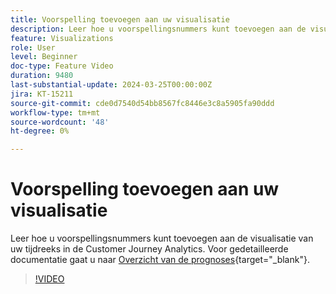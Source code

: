 ```yaml
---
title: Voorspelling toevoegen aan uw visualisatie
description: Leer hoe u voorspellingsnummers kunt toevoegen aan de visualisatie van uw tijdreeks in de Customer Journey Analytics.
feature: Visualizations
role: User
level: Beginner
doc-type: Feature Video
duration: 9480
last-substantial-update: 2024-03-25T00:00:00Z
jira: KT-15211
source-git-commit: cde0d7540d54bb8567fc8446e3c8a5905fa90ddd
workflow-type: tm+mt
source-wordcount: '48'
ht-degree: 0%

---
```



# Voorspelling toevoegen aan uw visualisatie

Leer hoe u voorspellingsnummers kunt toevoegen aan de visualisatie van uw tijdreeks in de Customer Journey Analytics. Voor gedetailleerde documentatie gaat u naar [Overzicht van de prognoses](https://experienceleague.adobe.com/nl/docs/analytics-platform/using/cja-workspace/forecasting/forecasting#){target="_blank"}.

>[!VIDEO](https://video.tv.adobe.com/v/3428021/?learn=on)
